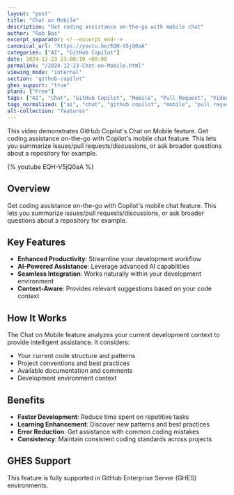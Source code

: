 ```yaml
---
layout: "post"
title: "Chat on Mobile"
description: "Get coding assistance on-the-go with mobile chat"
author: "Rob Bos"
excerpt_separator: <!--excerpt_end-->
canonical_url: "https://youtu.be/EQH-V5jQ0aA"
categories: ["AI", "GitHub Copilot"]
date: 2024-12-23 23:00:10 +00:00
permalink: "/2024-12-23-Chat-on-Mobile.html"
viewing_mode: "internal"
section: "github-copilot"
ghes_support: "true"
plans: ["Free"]
tags: ["AI", "Chat", "GitHub Copilot", "Mobile", "Pull Request", "Videos"]
tags_normalized: ["ai", "chat", "github copilot", "mobile", "pull request", "videos"]
alt-collection: "features"
---
```


This video demonstrates GitHub Copilot's Chat on Mobile feature. Get coding assistance on-the-go with Copilot's mobile chat feature. This lets you summarize issues/pull requests/discussions, or ask broader questions about a repository for example.<!--excerpt_end-->

{% youtube EQH-V5jQ0aA %}

## Overview

Get coding assistance on-the-go with Copilot's mobile chat feature. This lets you summarize issues/pull requests/discussions, or ask broader questions about a repository for example.

## Key Features

- **Enhanced Productivity**: Streamline your development workflow
- **AI-Powered Assistance**: Leverage advanced AI capabilities
- **Seamless Integration**: Works naturally within your development environment
- **Context-Aware**: Provides relevant suggestions based on your code context

## How It Works

The Chat on Mobile feature analyzes your current development context to provide intelligent assistance. It considers:

- Your current code structure and patterns
- Project conventions and best practices
- Available documentation and comments
- Development environment context

## Benefits

- **Faster Development**: Reduce time spent on repetitive tasks
- **Learning Enhancement**: Discover new patterns and best practices
- **Error Reduction**: Get assistance with common coding mistakes
- **Consistency**: Maintain consistent coding standards across projects

## GHES Support

This feature is fully supported in GitHub Enterprise Server (GHES) environments.
